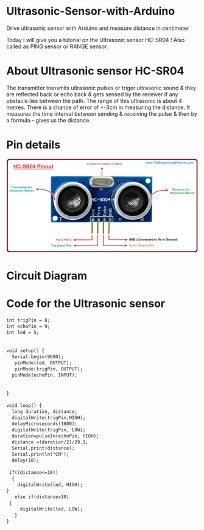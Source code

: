# Ultrasonic-Sensor-with-Arduino
Drive ultrasonic sensor with Arduino and measure distance in centimeter 


Today I will give you a tutorial on the Ultrasonic sensor HC-SR04 ! Also called as PING sensor or RANGE sensor.

# About Ultrasonic sensor HC-SR04
The transmitter transmits ultrasonic pulses or triger ultrasonic sound & they are reflected back or echo back & gets sensed by the receiver if any obstacle lies between the path.
The range of this ultrasonic is about 4 metres. There is a chance of error of +-3cm in measuring the distance.
It measures the time interval between sending & receiving the pulse & then by a formula – gives us the distance.

# Pin details

![pin-diagram](Introduction-to-HC-SR04.jpg "ultrasonic pinout")

# Circuit Diagram



# Code for the Ultrasonic sensor

```
int trigPin = 8;
int echoPin = 9;
int led = 5;


void setup() {
  Serial.begin(9600); 
   pinMode(led, OUTPUT);
   pinMode(trigPin, OUTPUT);
  pinMode(echoPin, INPUT);
 

}

void loop() {
  long duration, distance;
  digitalWrite(trigPin,HIGH);
  delayMicroseconds(1000);
  digitalWrite(trigPin, LOW);
  duration=pulseIn(echoPin, HIGH);
  distance =(duration/2)/29.1;
  Serial.print(distance);
  Serial.println("CM");
  delay(10);
 
 if((distance<=10)) 
  {
    digitalWrite(led, HIGH);
}
   else if(distance>10)
 {
     digitalWrite(led, LOW);
   }
}
```

